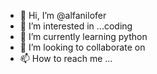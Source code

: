 - 👋 Hi, I’m @alfanilofer
- 👀 I’m interested in ...coding
- 🌱 I’m currently learning python
- 💞️ I’m looking to collaborate on 
- 📫 How to reach me ...

<!---
alfanilofer/alfanilofer is a ✨ special ✨ repository because its `README.md` (this file) appears on your GitHub profile.
You can click the Preview link to take a look at your changes.
--->
